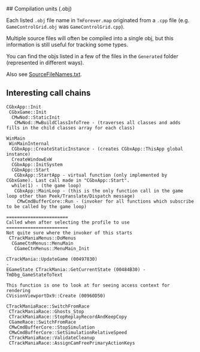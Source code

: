 ﻿﻿## Compilation units (.obj)

Each listed `.obj` file name in `TmForever.map` originated from a `.cpp` file (e.g. `GameControlGrid.obj` was `GameControlGrid.cpp`).

Multiple source files will often be compiled into a single obj, but this information is still useful for tracking some types.

You can find the objs listed in a few of the files in the `Generated` folder (represented in different ways).

Also see [SourceFileNames.txt](SourceFileNames.txt).

## Interesting call chains

```
CGbxApp::Init
 CGbxGame::Init
  CMwNod::StaticInit
   CMwNod::MwBuildClassInfoTree - (traverses all classes and adds fills in the child classes array for each class)
```

```
WinMain
 WinMainInternal
  CGbxApp::CreateStaticInstance - (creates CGbxApp::ThisApp global instance)
  CreateWindowExW
  CGbxApp::InitSystem
  CGbxApp::Start
   CGbxApp::StartApp - virtual function (only implemented by CGbxGame). Last call made in "CGbxApp::Start".
  while(1) - (the game loop)
   CGbxApp::MainLoop - (this is the only function call in the game loop other than Peek/Translate/Dispatch message)
    CMwCmdBufferCore::Run - (invoker for all functions which subscribe to be called by the game loop)
```

```
======================= 
Called when after selecting the profile to use
=======================
Not quite sure where the invoker of this starts
 CTrackManiaMenus::DoMenus
  CGameCtnMenus::MenuMain
   CGameCtnMenus::MenuMain_Init
```

```
CTrackMania::UpdateGame (00497830)
- 
EGameState CTrackMania::GetCurrentState (00484B30) - TmDbg_GameStateToText
```

```
This function is one to look at for seeing access context for rendering
CVisionViewportDx9::Create (00960D50)
```

```
CTrackManiaRace::SwitchFromRace
 CTrackManiaRace::Ghosts_Stop
 CTrackManiaRace::StopReplayRecordAndKeepCopy
 CGameRace::SwitchFromRace
 CMwCmdBufferCore::StopSimulation
 CMwCmdBufferCore::SetSimulationRelativeSpeed
 CTrackManiaRace::ValidateCleanup
 CTrackManiaRace::AssignCamFreePrimaryActionKeys
```